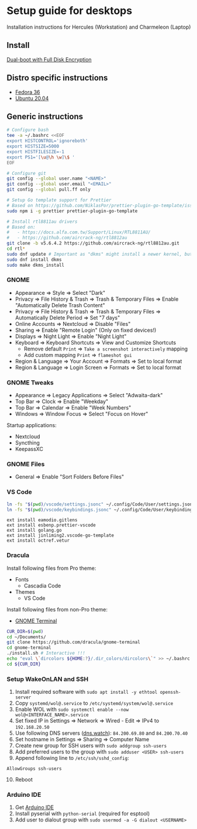 # Setup guide for desktops

Installation instructions for Hercules (Workstation) and Charmeleon (Laptop)

## Install

[Dual-boot with Full Disk Encryption](Dual-boot%20with%20FDE.md)

## Distro specific instructions

- [Fedora 36](Fedora.md)
- [Ubuntu 20.04](Ubuntu.md)

## Generic instructions

```bash
# Configure bash
tee -a ~/.bashrc <<EOF
export HISTCONTROL='ignoreboth'
export HISTSIZE=5000
export HISTFILESIZE=-1
export PS1='[\u@\h \w]\$ '
EOF

# Configure git
git config --global user.name "<NAME>"
git config --global user.email "<EMAIL>"
git config --global pull.ff only

# Setup Go template support for Prettier
# Based on https://github.com/NiklasPor/prettier-plugin-go-template/issues/58#issuecomment-1085060511
sudo npm i -g prettier prettier-plugin-go-template

# Install rtl8811au drivers
# Based on:
#   - https://docs.alfa.com.tw/Support/Linux/RTL8811AU/
#   - https://github.com/aircrack-ng/rtl8812au
git clone -b v5.6.4.2 https://github.com/aircrack-ng/rtl8812au.git
cd rtl*
sudo dnf update # Important as "dkms" might install a newer kernel, but not modules for e.g. existing wireless devices.
sudo dnf install dkms
sudo make dkms_install
```

### GNOME

- Appearance => Style => Select "Dark"
- Privacy => File History & Trash => Trash & Temporary Files => Enable "Automatically Delete Trash Content"
- Privacy => File History & Trash => Trash & Temporary Files => Automatically Delete Period => Set "7 days"
- Online Accounts => Nextcloud => Disable "Files"
- Sharing => Enable "Remote Login" (Only on fixed devices!)
- Displays => Night Light => Enable "Night Light"
- Keyboard => Keyboard Shortcuts => View and Customize Shortcuts
  - Remove default `Print` => `Take a screenshot interactively` mapping
  - Add custom mapping `Print` => `flameshot gui`
- Region & Language => Your Account => Formats => Set to local format
- Region & Language => Login Screen => Formats => Set to local format

### GNOME Tweaks

- Appearance => Legacy Applications => Select "Adwaita-dark"
- Top Bar => Clock => Enable "Weekday"
- Top Bar => Calendar => Enable "Week Numbers"
- Windows => Window Focus => Select "Focus on Hover"

Startup applications:

- Nextcloud
- Syncthing
- KeepassXC

### GNOME Files

- General => Enable "Sort Folders Before Files"

### VS Code

```bash
ln -fs "$(pwd)/vscode/settings.jsonc" ~/.config/Code/User/settings.json
ln -fs "$(pwd)/vscode/keybindings.jsonc" ~/.config/Code/User/keybindings.json
```

```
ext install eamodio.gitlens
ext install esbenp.prettier-vscode
ext install golang.go
ext install jinliming2.vscode-go-template
ext install octref.vetur
```

### Dracula

Install following files from Pro theme:

- Fonts
  - Cascadia Code
- Themes
  - VS Code

Install following files from non-Pro theme:

- [GNOME Terminal](https://draculatheme.com/gnome-terminal)

```bash
CUR_DIR=$(pwd)
cd ~/Documents/
git clone https://github.com/dracula/gnome-terminal
cd gnome-terminal
./install.sh # Interactive !!!
echo "eval \`dircolors ${HOME:?}/.dir_colors/dircolors\`" >> ~/.bashrc
cd ${CUR_DIR}
```

### Setup WakeOnLAN and SSH

1. Install required software with `sudo apt install -y ethtool openssh-server`
2. Copy `systemd/wol@.service` to `/etc/systemd/system/wol@.service`
3. Enable WOL with `sudo systemctl enable --now wol@<INTERFACE_NAME>.service`
4. Set fixed IP in Settings => Network => Wired - Edit => IPv4 to `192.168.20.50`
5. Use following DNS servers ([dns.watch](https://dns.watch)): `84.200.69.80` and `84.200.70.40`
6. Set hostname in Settings => Sharing => Computer Name
7. Create new group for SSH users with `sudo addgroup ssh-users`
8. Add preferred users to the group with `sudo adduser <USER> ssh-users`
9. Append following line to `/etc/ssh/sshd_config`:

```
AllowGroups ssh-users
```

10. Reboot

### Arduino IDE

1. Get [Arduino IDE](https://www.arduino.cc/en/Main/Software)
2. Install pyserial with `python-serial` (required for esptool)
3. Add user to dialout group with `sudo usermod -a -G dialout <USERNAME>`
